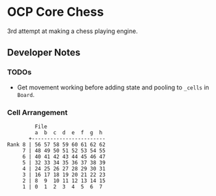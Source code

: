 # OCP Core Chess

3rd attempt at making a chess playing engine.

## Developer Notes

### TODOs

- Get movement working before adding state and pooling to `_cells` in `Board`.

### Cell Arrangement

```
         File
         a  b  c  d  e  f  g  h
       +------------------------
Rank 8 | 56 57 58 59 60 61 62 62
     7 | 48 49 50 51 52 53 54 55
     6 | 40 41 42 43 44 45 46 47
     5 | 32 33 34 35 36 37 38 39
     4 | 24 25 26 27 28 29 30 31
     3 | 16 17 18 19 20 21 22 23
     2 | 8  9  10 11 12 13 14 15
     1 | 0  1  2  3  4  5  6  7
```